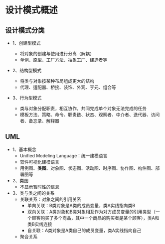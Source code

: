 # 设计模式概述

## 设计模式分类

- 1、创建型模式
    - 将对象的创建与使用进行分离（解耦）
    - 单例、原型、工厂方法、抽象工厂、建造者等
    
- 2、结构型模式
    - 将类与对象按某种布局组成更大的结构
    - 代理、适配器、桥接、装饰、外观、亨元、组合等
    
- 3、行为型模式
    - 类与对象分配职责，相互协作，共同完成单个对象无法完成的任务
    - 模板方法、策略、命令、职责链、状态、观察者、中介者、迭代器、访问者、备忘录、解释器

## UML
- 1、基本概念
   - Unified Modeling Language：统一建模语言
   - 软件可视化建模语言
   - 用例图、**类图**、对象图、状态图、活动图、时序图、协作图、构件图、部署图等
- 2、类图
    - 不显示暂时性的信息
- 3、类与类之间的关系
    - 关联关系：对象之间的引用关系
       - 单向关联：B类对象是A类的成员变量，类A实线指向类B
       - 双向关联：A类对象和B类对象相互作为对方成员变量的引用类型（一个顾客购买了多个商品，其中一个商品的购买者是某个顾客），类A和类B实线连接
       - 自关联：A类对象是A类自己的成员变量，类A实线指向自己
    - 聚合关系